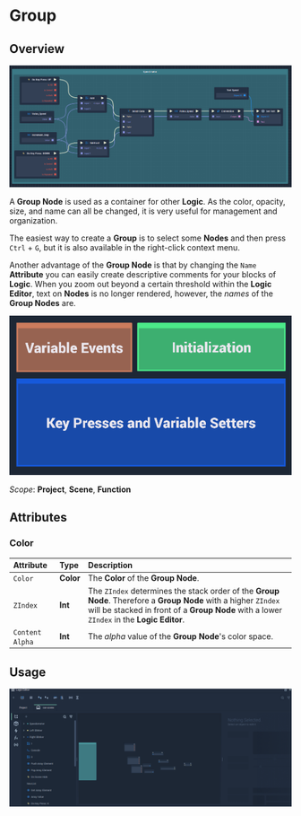 # Group

## Overview

![The Group Node.](../../.gitbook/assets/GroupNew.png)

A **Group Node** is used as a container for other **Logic**. As the color, opacity, size, and name can all be changed, it is very useful for management and organization.

The easiest way to create a **Group** is to select some **Nodes** and then press `Ctrl` + `G`, but it is also available in the right-click context menu.

Another advantage of the **Group Node** is that by changing the `Name` **Attribute** you can easily create descriptive comments for your blocks of **Logic**. When you zoom out beyond a certain threshold within the **Logic Editor**, text on **Nodes** is no longer rendered, however, the _names_ of the **Group Nodes** are.

![](../../.gitbook/assets/node-group-example.png)

*Scope*: **Project**, **Scene**, **Function**

## Attributes

### Color

| Attribute | Type | Description |
| :--- | :--- | :--- |
| `Color` | **Color** | The **Color** of the **Group Node**. |
| `ZIndex` | **Int** | The `ZIndex` determines the stack order of the **Group** **Node**. Therefore a **Group** **Node** with a higher `ZIndex` will be stacked in front of a **Group** **Node** with a lower `ZIndex` in the **Logic Editor**. |
| `Content Alpha` | **Int** | The _alpha_ value of the **Group** **Node**'s color space. |

## Usage

![Group Node Usage](../../.gitbook/assets/group%20%283%29%20%284%29%20%284%29%20%284%29%20%281%29%20%2811%29.gif)

